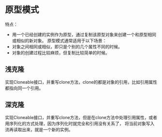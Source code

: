 # 原型模式
特点：
 - 用一个已经创建的实例作为原型，通过复制该原型对象来创建一个和原型相同或相似的新对象。
原型模式通常适用于以下场景：
 - 对象之间相同或相似，即只是个别的几个属性不同的时候。
 - 对象的创建过程比较麻烦，但复制比较简单的时候。
## 浅克隆
实现Cloneable接口，并重写clone方法，clone的都是对象的引用，比如引用属性都指向同一个引用。
## 深克隆
实现Cloneable接口，并重写clone方法，但是在clone方法中处理引用属性，或者用序列化的方式处理，因为序列化时就完全和引用没有关系了，
将当前对象写入流再读取出来，就是一个新的实例。